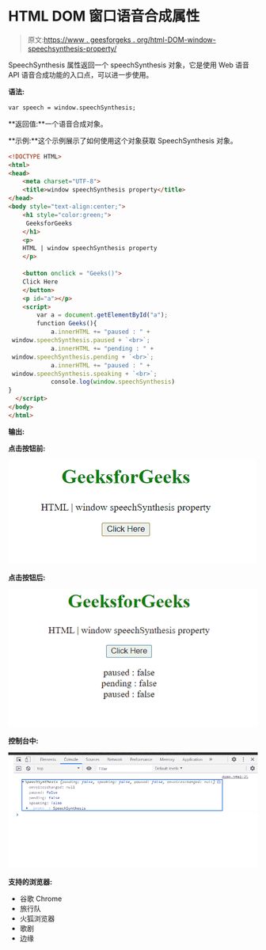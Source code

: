 # HTML DOM 窗口语音合成属性

> 原文:[https://www . geesforgeks . org/html-DOM-window-speechsynthesis-property/](https://www.geeksforgeeks.org/html-dom-window-speechsynthesis-property/)

SpeechSynthesis 属性返回一个 speechSynthesis 对象，它是使用 Web 语音 API 语音合成功能的入口点，可以进一步使用。

**语法:**

```html
var speech = window.speechSynthesis;
```

**返回值:**一个语音合成对象。

**示例:**这个示例展示了如何使用这个对象获取 SpeechSynthesis 对象。

```html
<!DOCTYPE HTML> 
<html>  
<head>
    <meta charset="UTF-8">
    <title>window speechSynthesis property</title>
</head>   
<body style="text-align:center;">
    <h1 style="color:green;">  
     GeeksforGeeks
    </h1> 
    <p> 
    HTML | window speechSynthesis property
    </p>

    <button onclick = "Geeks()">
    Click Here
    </button>
    <p id="a"></p>
    <script> 
        var a = document.getElementById("a");
        function Geeks(){
            a.innerHTML += "paused : " +
 window.speechSynthesis.paused + `<br>`;
            a.innerHTML += "pending : " +
 window.speechSynthesis.pending + `<br>`;
            a.innerHTML += "paused : " +
 window.speechSynthesis.speaking + `<br>`;
            console.log(window.speechSynthesis)
}
  </script> 
</body>   
</html>
```

**输出:**

**点击按钮前:**

![](img/ac10ee181c0c2f88b7ead4f7c26bb91f.png)

**点击按钮后:**

![](img/573adc3109091cc58e97c2cdc2cffc4d.png)

**控制台中:**

![](img/31101b69778142d829852253803f5b5e.png)

**支持的浏览器:**

*   谷歌 Chrome
*   旅行队
*   火狐浏览器
*   歌剧
*   边缘